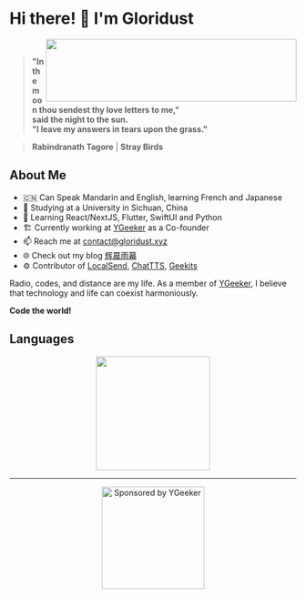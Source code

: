 # Hi there! 👋 I'm Gloridust

<div>
  <img src="https://github-readme-stats.vercel.app/api?username=Gloridust&show_icons=true&hide_title=true&hide=contribs&include_all_commits=True&bg_color=4EBFFE,63C862,FFCA3D&title_color=f3f3f3&text_color=f3f3f3" height="110" width="440" align="right">
  <br>
  
  > **"In the moon thou sendest thy love letters to me,"**  
  > **said the night to the sun.**  
  > **"I leave my answers in tears upon the grass."**  
  
  > **Rabindranath Tagore** | **Stray Birds**  
</div>

## About Me

- 🇨🇳 Can Speak Mandarin and English, learning French and Japanese
- 🔭 Studying at a University in Sichuan, China
- 🌱 Learning React/NextJS, Flutter, SwiftUI and Python
- 🏗️ Currently working at [YGeeker](https://ygeeker.com) as a Co-founder
- 📫 Reach me at <contact@gloridust.xyz>
- 🌐 Check out my blog [辉晨雨幕](https://gloridust.xyz)
- ⚙️ Contributor of [LocalSend](https://github.com/localsend/localsend), [ChatTTS](https://github.com/2noise/ChatTTS), [Geekits](https://github.com/RiverTwilight/Geekits)

Radio, codes, and distance are my life. As a member of [YGeeker](https://github.com/ygeeker), I believe that technology and life can coexist harmoniously.

**Code the world!**

## Languages

<div align="center">
  <img src="https://github-readme-stats.vercel.app/api/top-langs/?username=Gloridust&hide=&hide_progress=true&langs_count=8&layout=compact&bg_color=4EBFFE,63C862,FFCA3D&title_color=f3f3f3&text_color=f3f3f3" height="200">
</div>

---

<div align="center">
  <a href="https://www.ygeeker.com">
    <img width="180" alt="Sponsored by YGeeker" src="https://www.ygeeker.com/badge/sponsor.png">
  </a>
</div>
